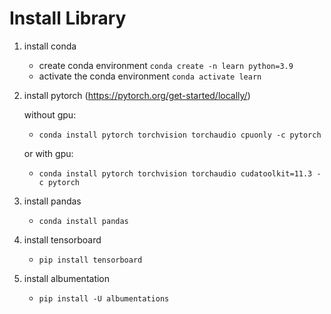# Install Library

1. install conda
	- create conda environment 
    `conda create -n learn python=3.9`
	- activate the conda environment `conda activate learn`

2. install pytorch (https://pytorch.org/get-started/locally/)

    without gpu:
    -  `conda install pytorch torchvision torchaudio cpuonly -c pytorch`
	
	or with gpu:
	- `conda install pytorch torchvision torchaudio cudatoolkit=11.3 -c pytorch`
	
3. install pandas
	- `conda install pandas`

4. install tensorboard
	- `pip install tensorboard`

5. install albumentation
	- `pip install -U albumentations`
